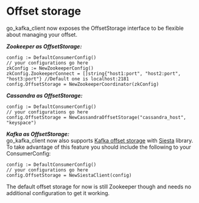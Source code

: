 Offset storage
=============

go_kafka_client now exposes the OffsetStorage interface to be flexible about managing your offset.  

***Zookeeper as OffsetStorage:***  
```
config := DefaultConsumerConfig()
// your configurations go here
zkConfig := NewZookeeperConfig()
zkConfig.ZookeeperConnect = []string{"host1:port", "host2:port", "host3:port"} //Default one is localhost:2181
config.OffsetStorage = NewZookeeperCoordinator(zkConfig)
```

***Cassandra as OffsetStorage:***    
```
config := DefaultConsumerConfig()
// your configurations go here
config.OffsetStorage = NewCassandraOffsetStorage("cassandra_host", "keyspace")
```

***Kafka as OffsetStorage:***  
go_kafka_client now also supports [Kafka offset storage](https://cwiki.apache.org/confluence/display/KAFKA/A+Guide+To+The+Kafka+Protocol#AGuideToTheKafkaProtocol-OffsetAPI) with [Siesta](https://github.com/stealthly/siesta) library. To take advantage of this feature you should include the following to your ConsumerConfig:  
```
config := DefaultConsumerConfig()
// your configurations go here
config.OffsetStorage = NewSiestaClient(config)
```

The default offset storage for now is still Zookeeper though and needs no additional configuration to get it working.